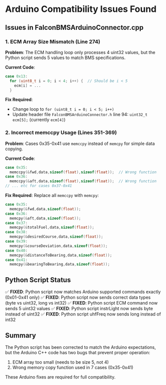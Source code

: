 # Arduino Compatibility Issues Found

## Issues in FalconBMSArduinoConnector.cpp

### 1. ECM Array Size Mismatch (Line 274)
**Problem**: The ECM handling loop only processes 4 uint32 values, but the Python script sends 5 values to match BMS specifications.

**Current Code**:
```cpp
case 0x13:
  for (uint8_t i = 0; i < 4; i++) {  // Should be i < 5
    ecm[i] = ...
  }
```

**Fix Required**:
- Change loop to `for (uint8_t i = 0; i < 5; i++)`
- Update header file `FalconBMSArduinoConnector.h` line 94: `uint32_t ecm[5];` (currently `ecm[4]`)

### 2. Incorrect memccpy Usage (Lines 351-369)
**Problem**: Cases 0x35-0x41 use `memccpy` instead of `memcpy` for simple data copying.

**Current Code**:
```cpp
case 0x35:
  memccpy(&fwd,data,sizeof(float),sizeof(float));  // Wrong function
case 0x36:
  memccpy(&aft,data,sizeof(float),sizeof(float));  // Wrong function
// ... etc for cases 0x37-0x41
```

**Fix Required**: Replace all `memccpy` with `memcpy`:
```cpp
case 0x35:
  memcpy(&fwd,data,sizeof(float));
case 0x36:
  memcpy(&aft,data,sizeof(float));
case 0x37:
  memcpy(&totalFuel,data,sizeof(float));
case 0x38:
  memcpy(&desiredCourse,data,sizeof(float));
case 0x39:
  memcpy(&courseDeviation,data,sizeof(float));
case 0x40:
  memcpy(&distanceToBearing,data,sizeof(float));
case 0x41:
  memcpy(&bearingToBearing,data,sizeof(float));
```

## Python Script Status
✅ **FIXED**: Python script now matches Arduino supported commands exactly (0x01-0x41 only)
✅ **FIXED**: Python script now sends correct data types (byte vs uint32, long vs int32)
✅ **FIXED**: Python script ECM command now sends 5 uint32 values
✅ **FIXED**: Python script instrLight now sends byte instead of uint32
✅ **FIXED**: Python script uhfFreq now sends long instead of int32

## Summary
The Python script has been corrected to match the Arduino expectations, but the Arduino C++ code has two bugs that prevent proper operation:
1. ECM array too small (needs to be size 5, not 4)
2. Wrong memory copy function used in 7 cases (0x35-0x41)

These Arduino fixes are required for full compatibility.